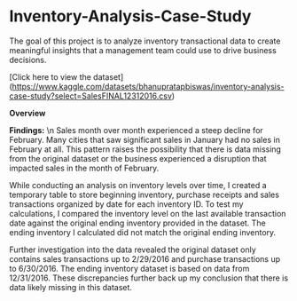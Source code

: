 # Inventory-Analysis-Case-Study

The goal of this project is to analyze inventory transactional data to create meaningful insights that a management team could use to drive business decisions. 

[Click here to view the dataset]
(https://www.kaggle.com/datasets/bhanupratapbiswas/inventory-analysis-case-study?select=SalesFINAL12312016.csv)

**Overview**


**Findings:** \n
Sales month over month experienced a steep decline for February. Many cities that saw significant sales in January had no sales in February at all. This pattern raises the possibility that there is data missing from the original dataset or the business experienced a disruption that impacted sales in the month of February.

While conducting an analysis on inventory levels over time, I created a temporary table to store beginning inventory, purchase receipts and sales transactions organized by date for each inventory ID. To test my calculations, I compared the inventory level on the last available transaction date against the original ending inventory provided in the dataset. The ending inventory I calculated did not match the original ending inventory. 

Further investigation into the data revealed the original dataset only contains sales transactions up to 2/29/2016 and purchase transactions up to 6/30/2016. The ending inventory dataset is based on data from 12/31/2016. These discrepancies further back up my conclusion that there is data likely missing in this dataset. 

